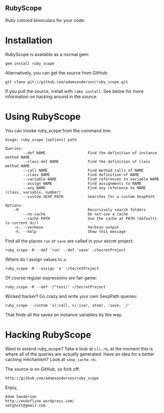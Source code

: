 RubyScope
---------
Ruby colored binoculars for your code.

Installation
============
RubyScope is available as a normal gem:

    gem install ruby_scope
    
Alternatively, you can get the source from GitHub:

    git clone git://github.com/adamsanderson/ruby_scope.git
    
If you pull the source, install with `rake install`.  See below for more 
information on hacking around in the source.

Using RubyScope
===============
You can invoke ruby_scope from the command line:

    Usage: ruby_scope [options] path

    Queries:
            --def NAME                   Find the definition of instance method NAME
            --class-def NAME             Find the definition of class method NAME
            --call NAME                  Find method calls of NAME
            --class NAME                 Find definition of NAME
            --variable NAME              Find references to variable NAME
            --assign NAME                Find assignments to NAME
            --any NAME                   Find any reference to NAME (class, variable, number)
            --custom SEXP_PATH           Searches for a custom SexpPath

    Options:
        -R                               Recursively search folders
            --no-cache                   Do not use a cache
            --cache PATH                 Use the cache at PATH (defaults to current dir)
        -v, --verbose                    Verbose output
        -h, --help                       Show this message
        
Find all the places `run` or `save` are called in your secret project:

    ruby_scope -R --def 'run' --def 'save' ~/SecretProject
    
Where do I assign values to `a`:
    
    ruby_scope -R --assign 'a' ~/SecretProject
    
Of course regular expressions are fair game:

    ruby_scope -R --def '/^test/' ~/SecretProject
    
Wicked hacker? Go crazy and write your own SexpPath queries:

    ruby_scope --custom 's(:call, s(:ivar, atom), :save, _)'

That finds all the saves on instance variables by the way.

Hacking RubyScope
=================
Want to extend ruby_scope?  Take a look at `cli.rb`, at the 
moment this is where all of the queries are actually generated.  Have an
idea for a better caching mechanism? Look at `sexp_cache.rb`.

The source is on GitHub, so fork off:

    http://github.com/adamsanderson/ruby_scope

Enjoy,    

    Adam Sanderson
    http://endofline.wordpress.com/
    netghost@gmail.com